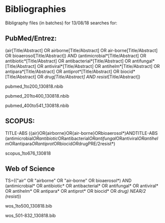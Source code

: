 # Bibliographies

Bibligraphy files (in batches) for 13/08/18 searches for:

## PubMed/Entrez:
(air[Title/Abstract] OR airborne[Title/Abstract] OR air-borne[Title/Abstract] OR bioaerosol[Title/Abstract]) AND (antimicrobial*[Title/Abstract] OR antibiotic*[Title/Abstract] OR antibacterial*[Title/Abstract] OR antifungal*[Title/Abstract] OR antiviral*[Title/Abstract] OR antihelm*[Title/Abstract] OR antipara*[Title/Abstract] OR antiprot*[Title/Abstract] OR biocid*[Title/Abstract] OR *drug[Title/Abstract] AND resist*[Title/Abstract])

pubmed_1to200_130818.nbib

pubmed_201to400_130818.nbib

pubmed_400to541_130818.nbib


## SCOPUS:
TITLE-ABS ({air}OR{airborne}OR{air-borne}ORbioaerosol*)ANDTITLE-ABS (antimicrobial*ORantibiotic*ORantibacterial*ORantifungal*ORantiviral*ORantihelm*ORantipara*ORantiprot*ORbiocid*OR*drugPRE/2resist*)

scopus_1to676_130818

## Web of Science 
TS=(("air" OR "airborne" OR "air-borne" OR bioaerosol*) AND (antimicrobial* OR antibiotic* OR antibacterial* OR antifungal* OR antiviral* OR antihelm* OR antipara* OR antiprot* OR biocid* OR *drug) NEAR/2 (resist*))

wos_1to500_130818.bib

wos_501-832_130818.bib
